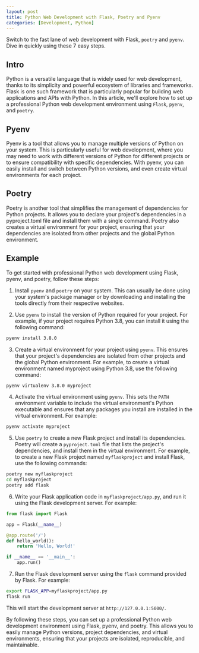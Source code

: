 ```yaml
---
layout: post
title: Python Web Development with Flask, Poetry and Pyenv
categories: [Development, Python]
---
```


Switch to the fast lane of web development with Flask, `poetry` and `pyenv`. Dive in quickly using these 7 easy steps.

## Intro

Python is a versatile language that is widely used for web development, thanks to its simplicity and powerful ecosystem of libraries and frameworks. Flask is one such framework that is particularly popular for building web applications and APIs with Python. In this article, we'll explore how to set up a professional Python web development environment using `Flask`, `pyenv`, and `poetry`.

## Pyenv

Pyenv is a tool that allows you to manage multiple versions of Python on your system. This is particularly useful for web development, where you may need to work with different versions of Python for different projects or to ensure compatibility with specific dependencies. With pyenv, you can easily install and switch between Python versions, and even create virtual environments for each project.

## Poetry

Poetry is another tool that simplifies the management of dependencies for Python projects. It allows you to declare your project's dependencies in a pyproject.toml file and install them with a single command. Poetry also creates a virtual environment for your project, ensuring that your dependencies are isolated from other projects and the global Python environment.

## Example

To get started with professional Python web development using Flask, pyenv, and poetry, follow these steps:

1. Install `pyenv` and `poetry` on your system. This can usually be done using your system's package manager or by downloading and installing the tools directly from their respective websites.

2. Use `pyenv` to install the version of Python required for your project. For example, if your project requires Python 3.8, you can install it using the following command:

```bash
pyenv install 3.8.0
```

3. Create a virtual environment for your project using `pyenv`. This ensures that your project's dependencies are isolated from other projects and the global Python environment. For example, to create a virtual environment named myproject using Python 3.8, use the following command:

```bash
pyenv virtualenv 3.8.0 myproject
```

4. Activate the virtual environment using `pyenv`. This sets the `PATH` environment variable to include the virtual environment's Python executable and ensures that any packages you install are installed in the virtual environment. For example:

```bash
pyenv activate myproject
```

5. Use `poetry` to create a new Flask project and install its dependencies. Poetry will create a `pyproject.toml` file that lists the project's dependencies, and install them in the virtual environment. For example, to create a new Flask project named `myflaskproject` and install Flask, use the following commands:

```bash
poetry new myflaskproject
cd myflaskproject
poetry add flask
```

6. Write your Flask application code in `myflaskproject/app.py`, and run it using the Flask development server. For example:

```python
from flask import Flask

app = Flask(__name__)

@app.route('/')
def hello_world():
    return 'Hello, World!'

if __name__ == '__main__':
    app.run()
```

7. Run the Flask development server using the `flask` command provided by Flask. For example:

```bash
export FLASK_APP=myflaskproject/app.py
flask run
```

This will start the development server at `http://127.0.0.1:5000/`.

By following these steps, you can set up a professional Python web development environment using Flask, pyenv, and poetry. This allows you to easily manage Python versions, project dependencies, and virtual environments, ensuring that your projects are isolated, reproducible, and maintainable.
